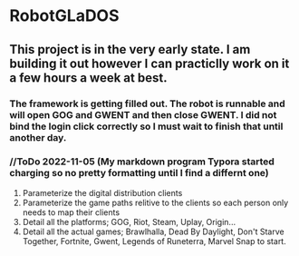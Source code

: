 # RobotGLaDOS

## This project is in the very early state.  I am building it out however I can practiclly work on it a few hours a week at best.

### The framework is getting filled out.  The robot is runnable and will open GOG and GWENT and then close GWENT.  I did not bind the login click correctly so I must wait to finish that until another day.

### //ToDo 2022-11-05 (My markdown program Typora started charging so no pretty formatting until I find a differnt one)
1. Parameterize the digital distribution clients
2. Parameterize the game paths relitive to the clients so each person only needs to map their clients
3. Detail all the platforms; GOG, Riot, Steam, Uplay, Origin...
4. Detail all the actual games; Brawlhalla, Dead By Daylight, Don't Starve Together, Fortnite, Gwent, Legends of Runeterra, Marvel Snap to start.
